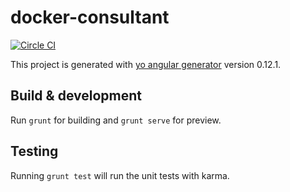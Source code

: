 # docker-consultant 
[![Circle CI](https://circleci.com/gh/sebglon/docker-consultant.svg?style=svg)](https://circleci.com/gh/sebglon/docker-consultant)

This project is generated with [yo angular generator](https://github.com/yeoman/generator-angular)
version 0.12.1.

## Build & development

Run `grunt` for building and `grunt serve` for preview.

## Testing

Running `grunt test` will run the unit tests with karma.
